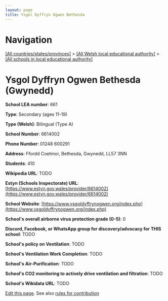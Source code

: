 ```yaml
---
layout: page
title: Ysgol Dyffryn Ogwen Bethesda
---
```

# Navigation

[[All countries/states/provinces]](../../..) > [[All Welsh local educational authority]](../..) > [[All schools in local educational authority]](..)

# Ysgol Dyffryn Ogwen Bethesda (Gwynedd)

**School LEA number**: 661

**Type**: Secondary (ages 11-19)

**Type (Welsh)**: Bilingual (Type A)

**School Number**: 6614002

**Phone Number**: 01248 600291

**Address**: Ffordd Coetmor, Bethesda, Gwynedd, LL57 3NN

**Students**: 410

**Wikipedia URL**: TODO

**Estyn (Schools Inspectorate) URL**: [https://www.estyn.gov.wales/provider/6614002](https://www.estyn.gov.wales/provider/6614002)

**School Website**: [https://www.ysgoldyffrynogwen.org/index.php](https://www.ysgoldyffrynogwen.org/index.php)

**School's overall airborne virus protection grade (0-5)**: 0

**Discord, Facebook, or WhatsApp group for discovery/advocacy for THIS school**: TODO

**School's policy on Ventilation**: TODO

**School's Ventilation Work Completion**: TODO

**School's Air-Purification**: TODO

**School's CO2 monitoring to actively drive ventilation and filtration**: TODO

**School's Wikidata URL**: TODO




[Edit this page](https://github.com/ventilate-schools/Wales/edit/prif/./Gwynedd/Ysgol_Dyffryn_Ogwen_Bethesda.md). See also [rules for contribution](../../../contribution-rules/)